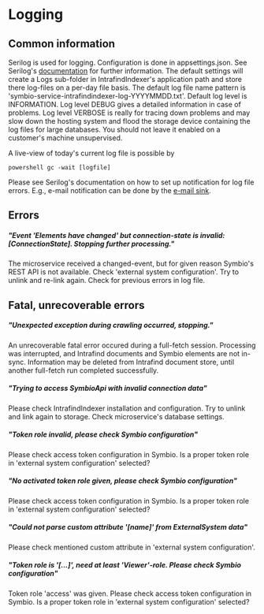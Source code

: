 # Logging

## Common information

Serilog is used for logging. Configuration is done in appsettings.json. 
See Serilog's [documentation](https://github.com/serilog/serilog/wiki/Configuration-Basics) for further information.
The default settings will create a Logs sub-folder in IntrafindIndexer's application path and store there 
log-files on a per-day file basis. The default log file name pattern is 'symbio-service-intrafindindexer-log-YYYYMMDD.txt'.
Default log level is INFORMATION.
Log level DEBUG gives a detailed information in case of problems.
Log level VERBOSE is really for tracing down problems and may slow down the hosting system
 and flood the storage device containing the log files for large databases. You should not leave it enabled on a customer's machine unsupervised.

A live-view of today's current log file is possible by

    powershell gc -wait [logfile]

Please see Serilog's documentation on how to set up notification for log file errors. E.g., e-mail notification can be done by the [e-mail sink](https://github.com/serilog/serilog-sinks-email).

## Errors

##### "Event 'Elements have changed' but connection-state is invalid: [ConnectionState]. Stopping further processing."

The microservice received a changed-event, but for given reason Symbio's REST API is not available.
Check 'external system configuration'.
Try to unlink and re-link again. Check for previous errors in log file.

## Fatal, unrecoverable errors

##### "Unexpected exception during crawling occurred, stopping."

An unrecoverable fatal error occured during a full-fetch session.
Processing was interrupted, and Intrafind documents and Symbio elements are not in-sync.
Information may be deleted from Intrafind document store, until another full-fetch run completed successfully.

##### "Trying to access SymbioApi with invalid connection data"

Please check IntrafindIndexer installation and configuration. Try to unlink and link again to storage.
Check microservice's database settings.

##### "Token role invalid, please check Symbio configuration"

Please check access token configuration in Symbio. Is a proper token role in 'external system configuration' selected?

##### "No activated token role given, please check Symbio configuration"

Please check access token configuration in Symbio. Is a proper token role in 'external system configuration' selected?

##### "Could not parse custom attribute '[name]' from ExternalSystem data"

Please check mentioned custom attribute in 'external system configuration'.

##### "Token role is '[...]', need at least 'Viewer'-role. Please check Symbio configuration"

Token role 'access' was given.
Please check access token configuration in Symbio. Is a proper token role in 'external system configuration' selected?
